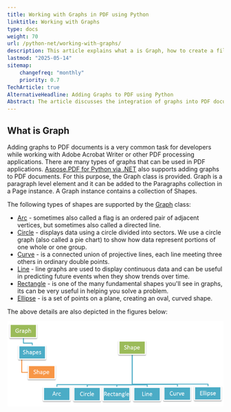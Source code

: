 ```yaml
---
title: Working with Graphs in PDF using Python
linktitle: Working with Graphs
type: docs
weight: 70
url: /python-net/working-with-graphs/
description: This article explains what a is Graph, how to create a filled rectangle object, and other functions
lastmod: "2025-05-14"
sitemap:
    changefreq: "monthly"
    priority: 0.7
TechArticle: true
AlternativeHeadline: Adding Graphs to PDF using Python
Abstract: The article discusses the integration of graphs into PDF documents, a common requirement for developers using Adobe Acrobat Writer or similar PDF processing tools. It introduces the Graph class in Aspose.PDF for Python via .NET, which facilitates this task by allowing the addition of various types of shapes to PDF documents. The Graph class is a paragraph-level element that can be added to the Paragraphs collection in a Page instance and supports a collection of shapes, including Arc, Circle, Curve, Line, Rectangle, and Ellipse. Each shape serves a unique purpose, such as Arcs representing adjacency, Circles illustrating data portions, Curves depicting connected lines, Lines displaying continuous data trends, Rectangles solving spatial problems, and Ellipses forming oval shapes. The article also provides visual representations of these shapes to aid understanding.
---
```


## What is Graph

Adding graphs to PDF documents is a very common task for developers while working with Adobe Acrobat Writer or other PDF processing applications. There are many types of graphs that can be used in PDF applications.
[Aspose.PDF for Python via .NET](/pdf/python-net/) also supports adding graphs to PDF documents. For this purpose, the Graph class is provided. Graph is a paragraph level element and it can be added to the Paragraphs collection in a Page instance. A Graph instance contains a collection of Shapes.

The following types of shapes are supported by the [Graph](https://reference.aspose.com/pdf/python-net/aspose.pdf.drawing/graph/) class:

- [Arc](/pdf/python-net/add-arc/) - sometimes also called a flag is an ordered pair of adjacent vertices, but sometimes also called a directed line.
- [Circle](/pdf/python-net/add-circle/) - displays data using a circle divided into sectors. We use a circle graph (also called a pie chart) to show how data represent portions of one whole or one group.
- [Curve](/pdf/python-net/add-curve/) - is a connected union of projective lines, each line meeting three others in ordinary double points.
- [Line](/pdf/python-net/add-line) - line graphs are used to display continuous data and can be useful in predicting future events when they show trends over time.
- [Rectangle](/pdf/python-net/add-rectangle/) - is one of the many fundamental shapes you'll see in graphs, its can be very useful in helping you solve a problem.
- [Ellipse](/pdf/python-net/add-ellipse/) - is a set of points on a plane, creating an oval, curved shape.

The above details are also depicted in the figures below:

![Figures in Graphs](graphs.png)

